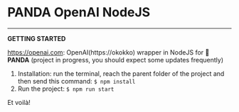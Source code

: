 # PANDA  OpenAI NodeJS

---

**GETTING STARTED**

https://openai.com: OpenAI(https://okokko) wrapper in NodeJS for 🐼 __PANDA__ (project in progress, you should expect some updates frequently) 

1. Installation: run the terminal, reach the parent folder of the project and then send this command: `$ npm install `
2. Run the project: `$ npm run start`

Et voilà!
